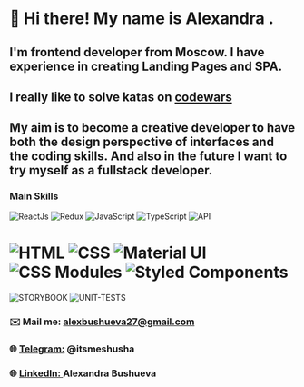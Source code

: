 # 👋 Hi there! My name is **Alexandra** .
## I'm frontend developer from Moscow. I have experience in creating Landing Pages and SPA.
## I really like to solve katas on [codewars](https://www.codewars.com/users/itsmeshusha)
## My aim is to become a creative developer to have both the design perspective of interfaces and the coding skills. And also in the future I want to try myself as a fullstack developer. 


<!--
**itsmeshusha/itsmeshusha** is a ✨ _special_ ✨ repository because its `README.md` (this file) appears on your GitHub profile.
## 💼 [Portfolio](https://itsmeshusha.github.io/Portfolio/)

-->

### Main Skills
![ReactJs](https://img.shields.io/badge/-React-090909?style=for-the-badge&logo=React)
![Redux](https://img.shields.io/badge/-Redux-090909?style=for-the-badge&logo=Redux)
![JavaScript](https://img.shields.io/badge/-JavaScript-090909?style=for-the-badge&logo=JavaScript)
![TypeScript](https://img.shields.io/badge/-TypeScript-090909?style=for-the-badge&logo=TypeScript)
![API](https://img.shields.io/badge/-REST&#032;API-090909?style=for-the-badge)
# ![HTML](https://img.shields.io/badge/-HTML-090909?style=for-the-badge&logo=html5) ![CSS](https://img.shields.io/badge/-CSS-090909?style=for-the-badge&logo=css3) ![Material UI](https://img.shields.io/badge/-Material&#032;UI-090909?style=for-the-badge) ![CSS Modules](https://img.shields.io/badge/-CSS&#032;Modules-090909?style=for-the-badge) ![Styled Components](https://img.shields.io/badge/-Styled&#032;Components-090909?style=for-the-badge)
![STORYBOOK](https://img.shields.io/badge/-StoryBook-090909?style=for-the-badge)
![UNIT-TESTS](https://img.shields.io/badge/-Unit&#032;Tests-090909?style=for-the-badge)


### ✉️ Mail me: alexbushueva27@gmail.com
### 🌐 [Telegram:](https://t.me/itsmeshusha) @itsmeshusha
### 🌐 [LinkedIn: ](https://www.linkedin.com/in/alexandra-bushueva-4981271ba/) Alexandra Bushueva


<!--
**itsmeshusha/itsmeshusha** is a ✨ _special_ ✨ repository because its `README.md` (this file) appears on your GitHub profile.

Here are some ideas to get you started:

- 🔭 I’m currently working on ...
- 🌱 I’m currently learning ...
- 👯 I’m looking to collaborate on ...
- 🤔 I’m looking for help with ...
- 💬 Ask me about ...
- 📫 How to reach me: ...
- 😄 Pronouns: ...
- ⚡ Fun fact: ...
-->
